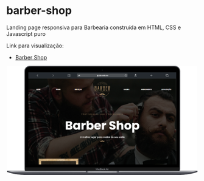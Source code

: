 # barber-shop
Landing page responsiva para Barbearia construída em HTML, CSS e Javascript puro

Link para visualização:

- [Barber Shop](https://idomelo.me/barber-shop)

<div align="center">
  <img src="/barbershop_pc.png" alt="Barbershop preview" width="500">
</div>
